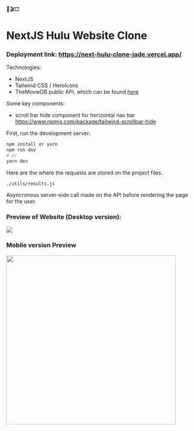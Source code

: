 🍿🎬🎞

# NextJS Hulu Website Clone 
### Deployment link: https://next-hulu-clone-jade.vercel.app/

Technologies:
- NextJS
- Tailwind CSS / HeroIcons
- TheMovieDB public API, which can be found <a href="https://www.themoviedb.org/settings/">here<a/>

Some key components: 
- scroll bar hide  component for horizontal nav bar  https://www.npmjs.com/package/tailwind-scrollbar-hide


First, run the development server:

```bash
npm install or yarn
npm run dev
# or
yarn dev
```

Here are the where the requests are stored on the project files.
```
./utils/results.js
```
Asyncronous server-side call made on the API before rendering the page for the user.

### Preview of Website (Desktop version): 
<img src="https://i.imgur.com/E10BJRD.png"></img>

### Mobile version Preview 
<img src="https://i.imgur.com/tm0X08R.gif" width="450px"></img>
